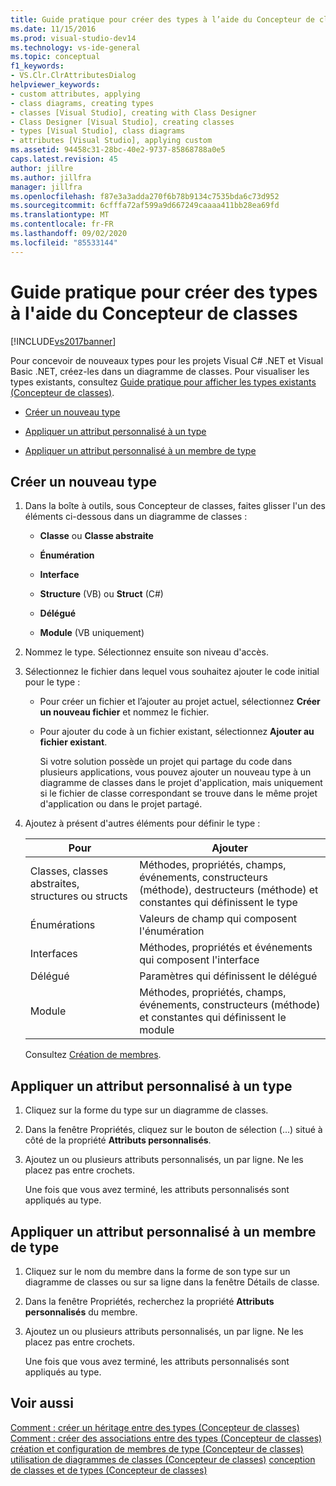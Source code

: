 ```yaml
---
title: Guide pratique pour créer des types à l’aide du Concepteur de classes | Microsoft Docs
ms.date: 11/15/2016
ms.prod: visual-studio-dev14
ms.technology: vs-ide-general
ms.topic: conceptual
f1_keywords:
- VS.Clr.ClrAttributesDialog
helpviewer_keywords:
- custom attributes, applying
- class diagrams, creating types
- classes [Visual Studio], creating with Class Designer
- Class Designer [Visual Studio], creating classes
- types [Visual Studio], class diagrams
- attributes [Visual Studio], applying custom
ms.assetid: 94458c31-28bc-40e2-9737-85868788a0e5
caps.latest.revision: 45
author: jillre
ms.author: jillfra
manager: jillfra
ms.openlocfilehash: f87e3a3adda270f6b78b9134c7535bda6c73d952
ms.sourcegitcommit: 6cfffa72af599a9d667249caaaa411bb28ea69fd
ms.translationtype: MT
ms.contentlocale: fr-FR
ms.lasthandoff: 09/02/2020
ms.locfileid: "85533144"
---
```

# <a name="how-to-create-types-by-using-class-designer"></a>Guide pratique pour créer des types à l'aide du Concepteur de classes
[!INCLUDE[vs2017banner](../includes/vs2017banner.md)]

Pour concevoir de nouveaux types pour les projets Visual C# .NET et Visual Basic .NET, créez-les dans un diagramme de classes. Pour visualiser les types existants, consultez [Guide pratique pour afficher les types existants (Concepteur de classes)](../ide/how-to-view-existing-types-class-designer.md).

- [Créer un nouveau type](#CreateType)

- [Appliquer un attribut personnalisé à un type](#CustAttributeType)

- [Appliquer un attribut personnalisé à un membre de type](#CustAttributeMember)

## <a name="create-a-new-type"></a><a name="CreateType"></a> Créer un nouveau type

1. Dans la boîte à outils, sous Concepteur de classes, faites glisser l'un des éléments ci-dessous dans un diagramme de classes :

    - **Classe** ou **Classe abstraite**

    - **Énumération**

    - **Interface**

    - **Structure** (VB) ou **Struct** (C#)

    - **Délégué**

    - **Module** (VB uniquement)

2. Nommez le type. Sélectionnez ensuite son niveau d'accès.

3. Sélectionnez le fichier dans lequel vous souhaitez ajouter le code initial pour le type :

    - Pour créer un fichier et l’ajouter au projet actuel, sélectionnez **Créer un nouveau fichier** et nommez le fichier.

    - Pour ajouter du code à un fichier existant, sélectionnez **Ajouter au fichier existant**.

         Si votre solution possède un projet qui partage du code dans plusieurs applications, vous pouvez ajouter un nouveau type à un diagramme de classes dans le projet d'application, mais uniquement si le fichier de classe correspondant se trouve dans le même projet d'application ou dans le projet partagé.

4. Ajoutez à présent d'autres éléments pour définir le type :

    |**Pour**|**Ajouter**|
    |-|-|
    |Classes, classes abstraites, structures ou structs|Méthodes, propriétés, champs, événements, constructeurs (méthode), destructeurs (méthode) et constantes qui définissent le type|
    |Énumérations|Valeurs de champ qui composent l'énumération|
    |Interfaces|Méthodes, propriétés et événements qui composent l'interface|
    |Délégué|Paramètres qui définissent le délégué|
    |Module|Méthodes, propriétés, champs, événements, constructeurs (méthode) et constantes qui définissent le module|

     Consultez [Création de membres](../ide/creating-and-configuring-type-members-class-designer.md#CreateMembers).

## <a name="apply-a-custom-attribute-to-a-type"></a><a name="CustAttributeType"></a> Appliquer un attribut personnalisé à un type

1. Cliquez sur la forme du type sur un diagramme de classes.

2. Dans la fenêtre Propriétés, cliquez sur le bouton de sélection (...) situé à côté de la propriété **Attributs personnalisés**.

3. Ajoutez un ou plusieurs attributs personnalisés, un par ligne. Ne les placez pas entre crochets.

     Une fois que vous avez terminé, les attributs personnalisés sont appliqués au type.

## <a name="apply-a-custom-attribute-to-a-type-member"></a><a name="CustAttributeMember"></a> Appliquer un attribut personnalisé à un membre de type

1. Cliquez sur le nom du membre dans la forme de son type sur un diagramme de classes ou sur sa ligne dans la fenêtre Détails de classe.

2. Dans la fenêtre Propriétés, recherchez la propriété **Attributs personnalisés** du membre.

3. Ajoutez un ou plusieurs attributs personnalisés, un par ligne. Ne les placez pas entre crochets.

     Une fois que vous avez terminé, les attributs personnalisés sont appliqués au type.

## <a name="see-also"></a>Voir aussi
 [Comment : créer un héritage entre des types (Concepteur de classes)](../ide/how-to-create-inheritance-between-types-class-designer.md) [Comment : créer des associations entre des types (Concepteur de classes)](../ide/how-to-create-associations-between-types-class-designer.md) [création et configuration de membres de type (Concepteur de classes)](../ide/creating-and-configuring-type-members-class-designer.md) [utilisation de diagrammes de classes (Concepteur de classes)](../ide/working-with-class-diagrams-class-designer.md) [conception de classes et de types (Concepteur de classes)](../ide/designing-classes-and-types-class-designer.md)
